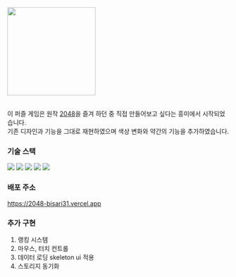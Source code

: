 <img src="https://github.com/bisari31/2048/assets/98396758/18575fac-ccd3-4ab8-8672-2f9e5f8c0180" width="200px">

<br/>
<br/>

이 퍼즐 게임은 원작 [2048](https://play2048.co)을 즐겨 하던 중 직접 만들어보고 싶다는 흥미에서 시작되었습니다.<br/>
기존 디자인과 기능을 그대로 재현하였으며 색상 변화와 약간의 기능을 추가하였습니다.

### 기술 스택

<div>
<img src="https://img.shields.io/badge/Next.js-v13.4-000000"/>
<img src="https://img.shields.io/badge/TypeScript-v5.1-2f74c0"/>
<img src="https://img.shields.io/badge/Tailwind CSS-v3.3-38bdf8"/>
<img src="https://img.shields.io/badge/Redux Toolkit-v1.9-764abc"/>
<img src="https://img.shields.io/badge/supabase-v2.38-3ecf8e"/>
</div>

### 배포 주소

<https://2048-bisari31.vercel.app>

### 추가 구현

1. 랭킹 시스템
2. 마우스, 터치 컨트롤
3. 데이터 로딩 skeleton ui 적용
4. 스토리지 동기화
